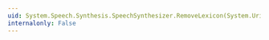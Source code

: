 ```yaml
---
uid: System.Speech.Synthesis.SpeechSynthesizer.RemoveLexicon(System.Uri)
internalonly: False
---
```

